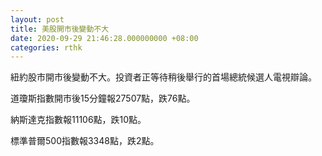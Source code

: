```yaml
---
layout: post
title: 美股開市後變動不大
date: 2020-09-29 21:46:28.000000000 +08:00
categories: rthk
---
```


紐約股市開市後變動不大。投資者正等待稍後舉行的首場總統候選人電視辯論。

道瓊斯指數開市後15分鐘報27507點，跌76點。

納斯達克指數報11106點，跌10點。

標準普爾500指數報3348點，跌2點。
